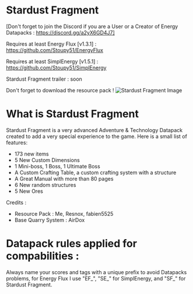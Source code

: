 # Stardust Fragment
[​Don't forget to join the Discord if you are a User or a Creator of Energy Datapacks : https://discord.gg/a2yX6GD4J7]

Requires at least Energy Flux [v1.3.1] : https://github.com/Stoupy51/EnergyFlux

Requires at least SimplEnergy [v1.5.1] : https://github.com/Stoupy51/SimplEnergy

Stardust Fragment trailer : soon

Don't forget to download the resource pack !
![Stardust Fragment Image](https://cdn.discordapp.com/attachments/547163400900444163/911990045366419466/StardustFragment.jpg)

# What is Stardust Fragment
Stardust Fragment is a very advanced Adventure & Technology Datapack created to add a very special experience to the game.
Here is a small list of features:
- 173 new items
- 5 New Custom Dimensions
- 1 Mini-boss, 1 Boss, 1 Ultimate Boss
- A Custom Crafting Table, a custom crafting system with a structure
- A Great Manual with more than 80 pages
- 6 New random structures
- 5 New Ores


Credits :
- Resource Pack : Me, Resnox, fabien5525
- Base Quarry System : AirDox

# Datapack rules applied for compabilities :
Always name your scores and tags with a unique prefix to avoid Datapacks problems,
for Energy Flux I use "EF_", "SE_" for SimplEnergy, and "SF_" for Stardust Fragment.
